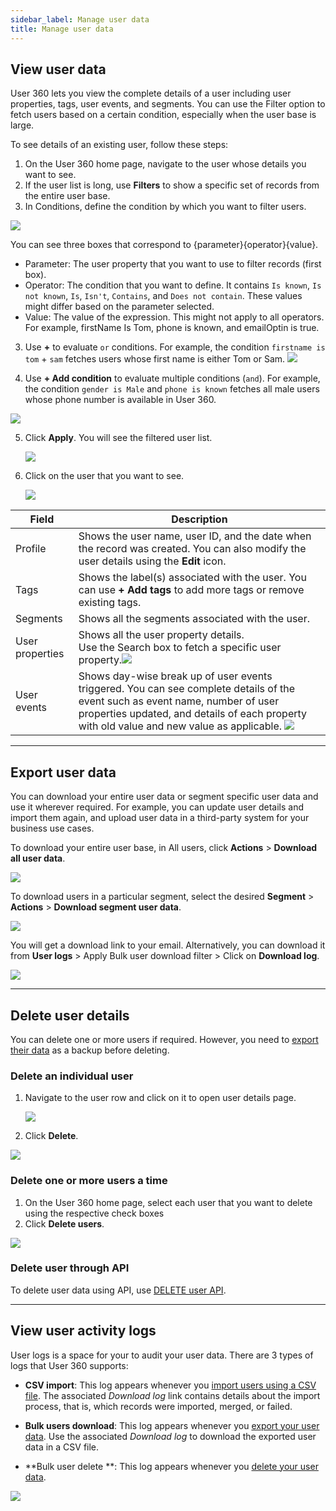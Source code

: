 ```yaml
---
sidebar_label: Manage user data
title: Manage user data
---
```


## View user data

User 360 lets you view the complete details of a user including user properties, tags, user events, and segments. You can use the Filter option to fetch users based on a certain condition, especially when the user base is large.

To see details of an existing user, follow these steps:

1. On the User 360 home page, navigate to the user whose details you want to see.
2. If the user list is long, use **Filters** to show a specific set of records from the entire user base.
3. In Conditions, define the condition by which you want to filter users.


![](https://i.imgur.com/Qkqryav.png)

You can see three boxes that correspond to {parameter}{operator}{value}.

* Parameter: The user property that you want to use to filter records (first box).
* Operator: The condition that you want to define. It contains `Is known`, `Is not known`, `Is`, `Isn't`, `Contains`, and `Does not contain`. These values might differ based on the parameter selected.
* Value: The value of the expression. This might not apply to all operators. For example, firstName Is Tom, phone is known, and emailOptin is true.
3. Use **+** to evaluate `or` conditions. For example, the condition `firstname is tom` + `sam` fetches users whose first name is either Tom or Sam.
      ![](https://i.imgur.com/cLBmKxf.png)
   
4. Use **+ Add condition** to evaluate multiple conditions (`and`). For example, the condition `gender is Male` and `phone is known` fetches all male users whose phone number is available in User 360.
   
![](https://i.imgur.com/kgMgHkw.png)

  
5. Click **Apply**. You will see the filtered user list.
   
   ![](https://i.imgur.com/Phz6GeH.png)

6. Click on the user that you want to see.

   ![](https://i.imgur.com/DZwlscG.png)


Field | Description
------ | -----------
Profile | Shows the user name, user ID, and the date when the record was created. You can also modify the user details using the **Edit** icon.
Tags | Shows the label(s) associated with the user. You can use **+ Add tags** to add more tags or remove existing tags.
Segments | Shows all the segments associated with the user.
User properties | Shows all the user property details. <br/>Use the Search box to fetch a specific user property.![](https://i.imgur.com/EyVb1j2.png)
User events | Shows day-wise break up of user events triggered. You can see complete details of the event such as event name, number of user properties updated, and details of each property with old value and new value as applicable.   ![](https://i.imgur.com/yPpHwor.png)


   
***


## Export user data

 You can download your entire user data or segment specific user data and use it wherever required. For example, you can update user details and import them again, and upload user data in a third-party system for your business use cases.

To download your entire user base, in All users, click **Actions** > **Download all user data**.

![](https://i.imgur.com/EPBeFUv.png)


To download users in a particular segment, select the desired **Segment** > **Actions** > **Download segment user data**.

![](https://i.imgur.com/0FIZgh7.png)

You will get a download link to your email. Alternatively, you can download it from **User logs** > Apply Bulk user download filter > Click on **Download log**.


![](https://i.imgur.com/jNPgPuq.png)

***

## Delete user details

You can delete one or more users if required. However, you need to [export their data](#export-user-data) as a backup before deleting.


### Delete an individual user

1. Navigate to the user row and click on it to open user details page.

   ![](https://i.imgur.com/2jZYHX7.png)

2. Click **Delete**.
 
  ![](https://i.imgur.com/r9s3ml1.png)


### Delete one or more users a time

1. On the User 360 home page, select each user that you want to delete using the respective check boxes 
2. Click **Delete users**.

 
 ![](https://i.imgur.com/ggBwK4A.png)


### Delete user through API

To delete user data using API, use [DELETE user API](https://documenter.getpostman.com/view/17583548/UVsEVUsg#73c5f32f-e6a5-4a3b-afbe-c17b7770d65b).


***  

## View user activity logs

  

User logs is a space for your to audit your user data. There are 3 types of logs that User 360 supports:


-  **CSV import**: This log appears whenever you [import users using a CSV file](/docs/platform_concepts/engagement/cdp/user_data/import_users). The associated *Download log* link contains details about the import process, that is, which records were imported, merged, or failed.
-  **Bulk users download**:  This log appears whenever you [export your user data](#export-user-data). Use the associated *Download log* to download the exported user data in a CSV file.

-  **Bulk user delete **: This log appears whenever you [delete your user data](#delete-user-data).

  

![](https://i.imgur.com/s86psKQ.png)


